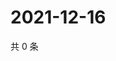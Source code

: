 # 2021-12-16

共 0 条

<!-- BEGIN WEIBO -->
<!-- 最后更新时间 Thu Dec 16 2021 12:00:39 GMT+0800 (China Standard Time) -->

<!-- END WEIBO -->
